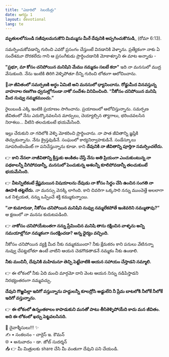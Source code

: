 ```yaml
---
title: "ఎడారిలో  సెలయేర్లు"
date: ఆగస్టు 1
layout: devotional
lang: te
---
```


**మృతులలోనుండి సజీవులమనుకొని మిమ్మును మీరే దేవునికి అప్పగించుకొనుడి**_ (రోమా 6:13). 

సమర్పించుకోవడాన్ని గురించి ఎవరో ప్రసంగం చేస్తుంటే వినడానికి వెళ్ళాను. ప్రత్యేకంగా నాకు ఏ సందేశమూ దొరకలేదు గాని ఆ ప్రసంగీకుడు ప్రార్ధించడానికి మోకాళ్ళూని ఈ మాట అన్నాడు - 

**"ప్రభూ, మా కోసం చనిపోయిన మనిషిని మేము నమ్మడం సబబే కదా"** ఇది నా మనసులో ముద్ర వేసుకుంది. నేను ఇంటికి తిరిగి వెళ్ళిపోతూ దీన్ని గురించి లోతుగా ఆలోచించాను. 

**📖నా జీవితంలో సమర్పణకి అర్ధం ఏమిటి అని మనసులో ధ్యానించాను. రోడ్డుమీద వినవస్తున్న వాహనాల రణగొణ ధ్వనుల్లోగుండా నాకో సందేశం వినిపించింది. “నీకోసం చనిపోయిన మనిషి మీద నువ్వు నమ్మకముంచు.”**

రైలుబండి ఎక్కి ఇంటికి ప్రయాణం సాగించాను. ప్రయాణంలో ఆలోచిస్తున్నాను. సమర్పణ జీవితంలో నేను ఎదుర్కొనవలసిన మార్పులు, చెయ్యాల్సిన త్యాగాలు, భరించవలసిన నిరాశలు… వీటిని తలచుకుంటే భయమేసింది. 

ఇల్లు చేరుకుని నా గదిలోకి వెళ్ళి మోకరించి ప్రార్థించాను. నా పాత జీవితాన్ని జ్ఞప్తికి తెచ్చుకున్నాను. నేను క్రైస్తవుడినే. సంఘంలో కార్యనిర్వాహకుడినే. సండేస్కూలు సూపరింటెండెంట్ గా పనిచేస్తున్నాను కూడా. కాని **దేవునికి నా జీవితాన్ని పూర్తిగా సమర్పించలేదు.**

👉 **కాని నేనలా నాజీవితాన్ని క్రీస్తుకు అంకితం చేస్తే నేను అతి ప్రియంగా ఎంచుకుంటున్న నా పథకాలన్నీ వీగిపోవడాన్నీ, మనసులో పెంచుకున్న ఆశలన్నీ కూలిపోవడాన్నీ తలచుకుంటే భయమేసింది.**

👉 **వీటన్నిటికంటే శ్రేష్టమయిన విషయాలను దేవుడు నా కోసం సిద్ధం చేసి ఉంచిన సంగతి నా ఊహకి తట్టలేదు.** నా మనస్సు వెనక్కి లాగింది. కాని చివరిగా ఒక్కసారి నన్ను ముంచెత్తే అలలాగా ఒక నిశ్చయత, నన్ను ఒప్పించే శక్తి కమ్ముకున్నాయి.

**"నా కుమారుడా, నీకోసం చనిపోయిన మనిషిని నువ్వు నమ్మలేకపోతే ఇంకెవరిని నమ్ముతావు?”**
ఆ క్షణంలో నా మనసు కుదుటపడింది. 

👉 **నాకోసం చనిపోయేటంతగా నన్ను ప్రేమించిన మనిషి తాను రక్షించిన వాళ్ళను అన్ని సమయాల్లోనూ నమ్మకంగా సంరక్షించడా? అన్న ధైర్యం వచ్చింది.**

నీకోసం చనిపోయిన వ్యక్తి మీద నీకు నమ్మకముందా? నీకు క్షేమకరం కాని పనులు వేటినన్నా నువ్వు చేపట్టబోతూ ఉంటే వాటిని ఆయన చెడగొడతాడనే నమ్మకం నీకు ఉండాలి. 

**నీకు మంచినీ, దేవునికి మహిమనూ తెచ్చి పెట్టేవాటికి ఆయన సహాయం చేస్తాడని నమ్మాలి.**

👉 ఈ లోకంలో నీకు ఏది మంచి మార్గమో దాని వెంట ఆయన నిన్ను నడిపిస్తాడని నిరభ్యంతరంగా నమ్మవచ్చు.

**దేవుని గొఱ్ఱపిల్లా ఇదిగో వస్తున్నాను హద్దులన్నీ కూలద్రోసి అడ్డులేని నీ ప్రేమ బాటలోకి నీలోకే నీలోకే ఇదిగో వస్తున్నాను.**

👉 **ఈ లోకంలో ఉన్నంతకాలం కాపాడుకుని మనతో పాటు  తీసికెళ్ళిపోయేది కాదు మన జీవితం. అది ఈ లోకంలో ఖర్చు పెట్టవలసినది.**


<div class="blessing">🙏 <span class="bless-text">దైవాశ్శీసులు!!!</span> ✨</div>

<div class="credit">✍️ <span class="credit-text">▪ సంకలనం - చార్లెస్ ఇ. కౌమన్</span></div>
<div class="credit">🌐 <span class="credit-text">▪ అనువాదం - డా. జోబ్ సుదర్శన్</span></div>


<div class="share">📤 👉 <span class="share-text">మీ మిత్రులకు share చేసి మీ వంతుగా దేవుని పని చేయండి.</span></div>
